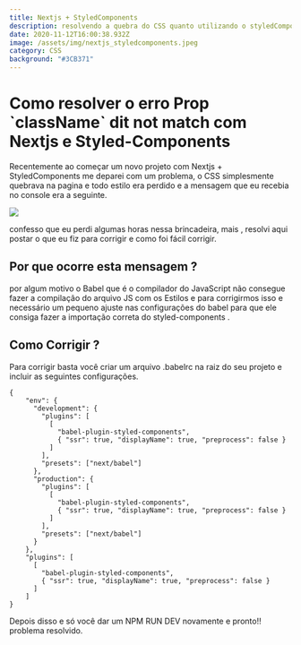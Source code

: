 ```yaml
---
title: Nextjs + StyledComponents
description: resolvendo a quebra do CSS quanto utilizando o styledComponents
date: 2020-11-12T16:00:38.932Z
image: /assets/img/nextjs_styledcomponents.jpeg
category: CSS
background: "#3CB371"
---
```

# Como resolver o erro Prop \`className\` dit not match com Nextjs e Styled-Components

Recentemente ao começar um novo projeto com Nextjs + StyledComponents me deparei com um problema, o CSS simplesmente quebrava na pagina e todo estilo era perdido e a mensagem que eu recebia no console era a seguinte. 

![](/assets/img/erro-nextjs-styled.png)

confesso que eu perdi algumas horas nessa brincadeira, mais , resolvi aqui postar o que eu fiz para corrigir e como foi fácil corrigir. 

## Por que ocorre esta mensagem ?

por algum motivo o Babel que é o compilador do JavaScript não consegue fazer a compilação do arquivo JS com os Estilos e para corrigirmos isso e necessário um pequeno ajuste nas configurações do babel para que ele consiga fazer a importação correta do styled-components . 

## Como Corrigir ?

Para corrigir basta você criar um arquivo .babelrc na raiz do seu projeto e incluir as seguintes configurações. 

```
{
    "env": {
      "development": {
        "plugins": [
          [
            "babel-plugin-styled-components",
            { "ssr": true, "displayName": true, "preprocess": false }
          ]
        ],
        "presets": ["next/babel"]
      },
      "production": {
        "plugins": [
          [
            "babel-plugin-styled-components",
            { "ssr": true, "displayName": true, "preprocess": false }
          ]
        ],
        "presets": ["next/babel"]
      }
    },
    "plugins": [
      [
        "babel-plugin-styled-components",
        { "ssr": true, "displayName": true, "preprocess": false }
      ]
    ]
}
```

Depois disso e só você dar um NPM RUN DEV novamente e pronto!! problema resolvido.